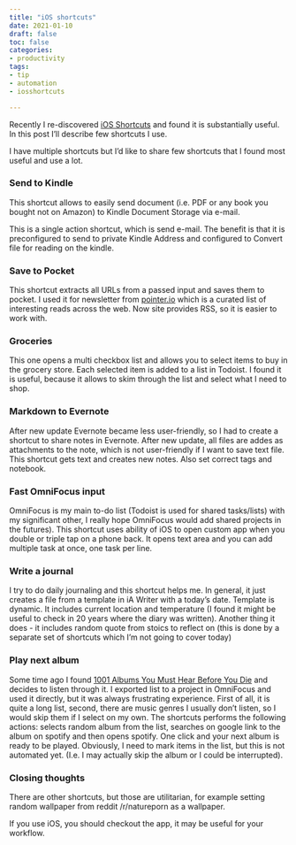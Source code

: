 ```yaml
---
title: "iOS shortcuts"
date: 2021-01-10
draft: false
toc: false
categories:
- productivity
tags:
- tip
- automation
- iosshortcuts

---
```


Recently I re-discovered [iOS Shortcuts](https://apps.apple.com/us/app/shortcuts/id1462947752) and found it is substantially useful. In this post I’ll describe few shortcuts I use.
<!--more-->

I have multiple shortcuts but I’d like to share few shortcuts that I found most useful and use a lot.

### Send to Kindle

This shortcut allows to easily send document (i.e. PDF or any book you bought not on Amazon) to Kindle Document Storage via e-mail.

This is a single action shortcut, which is send e-mail. The benefit is that it is preconfigured to send to private Kindle Address and configured to Convert file for reading on the kindle.

### Save to Pocket

This shortcut extracts all URLs from a passed input and saves them to pocket. I used it for newsletter from [pointer.io](https://www.pointer.io) which is a curated list of interesting reads across the web. Now site provides RSS, so it is easier to work with.

### Groceries

This one opens a multi checkbox list and allows you to select items to buy in the grocery store. Each selected item is added to a list in Todoist. I found it is useful, because it allows to skim through the list and select what I need to shop.

### Markdown to Evernote

After new update Evernote became less user-friendly, so I had to create a shortcut to share notes in Evernote. After new update, all files are addes as attachments to the note, which is not user-friendly if I want to save text file. This shortcut gets text and creates new notes. Also set correct tags and notebook. 

### Fast OmniFocus input

OmniFocus is my main to-do list (Todoist is used for shared tasks/lists) with my significant other, I really hope OmniFocus would add shared projects in the futures). This shortcut uses ability of iOS to open custom app when you double or triple tap on a phone back. It opens text area and you can add multiple task at once, one task per line. 

### Write a journal

I try to do daily journaling and this shortcut helps me. In general, it just creates a file from a template in iA Writer with a today’s date. Template is dynamic. It includes current location and temperature (I found it might be useful to check in 20 years where the diary was written). Another thing it does - it includes random quote from stoics to reflect on (this is done by a separate set of shortcuts which I’m not going to cover today)

### Play next album

Some time ago I found [1001 Albums You Must Hear Before You Die](https://blacksunshinemedia.com/music/1001-albums-you-must-hear-before-you-die/) and decides to listen through it. I exported list to a project in OmniFocus and used it directly, but it was always frustrating experience. First of all, it is quite a long list, second, there are music genres I usually don’t listen, so I would skip them if I select on my own. The shortcuts performs the following actions: selects random album from the list, searches on google link to the album on spotify and then opens spotify. One click and your next album is ready to be played. Obviously, I need to mark items in the list, but this is not automated yet. (I.e. I may actually skip the album or I could be interrupted).

### Closing thoughts

There are other shortcuts, but those are utilitarian, for example setting random wallpaper from reddit /r/natureporn as a wallpaper.

If you use iOS, you should checkout the app, it may be useful for your workflow.
